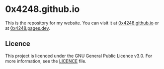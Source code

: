 # 0x4248.github.io

This is the repository for my website. You can visit it at [0x4248.github.io](https://0x4248.github.io) or at [0x4248.pages.dev](https://0x4248.pages.dev).

## Licence

This project is licenced under the GNU General Public Licence v3.0. For more information, see the [LICENCE](LICENCE) file.